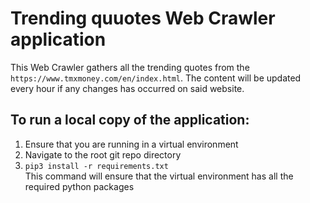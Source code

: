 # Trending quuotes Web Crawler application
This Web Crawler gathers all the trending quotes from the `https://www.tmxmoney.com/en/index.html`.
The content will be updated every hour if any changes has occurred on said website.



## To run a local copy of the application:  
  1) Ensure that you are running in a virtual environment  
  2) Navigate to the root git repo directory  
  3) `pip3 install -r requirements.txt`  
      This command will ensure that the virtual environment has all the
        required python packages
